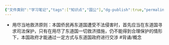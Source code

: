 ```yaml
---
{"文件类别":"学习笔记","tags":["知识点","国公"],"dg-publish":true,"permalink":"/学习笔记studyup/国际公法/用尽当地救济原则/","dgPassFrontmatter":true,"created":"2024-09-25T19:56:25.393+08:00","updated":"2024-10-25T12:40:00.367+08:00"}
---
```


- 用尽当地救济原则：本国侨民再东道国遭受不法侵害时，首先应当在东道国寻求司法保护，只有在用尽了东道国一切救济措施，仍不能得到合理保护的情形下，本国政府才能通过一定方式与东道国政府进行交涉 #背诵/概念 